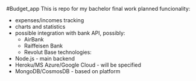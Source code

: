 #Budget_app
This is repo for my bachelor final work
planned funcionality: 
* expenses/incomes tracking
* charts and statistics
* possible integration with bank API, possibly: 
    * AirBank
    * Raiffeisen Bank
    * Revolut
Base technologies: 
* Node.js - main backend
* Heroku/MS Azure/Google Cloud - will be specified
* MongoDB/CosmosDB - based on platform